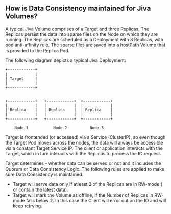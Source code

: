 
## How is Data Consistency maintained for Jiva Volumes?

A typical Jiva Volume comprises of a Target and three Replicas. The Replicas persist the data into sparse files on the Node on which they are running. The Replicas are scheduled as a Deployment with 3 Replicas, with pod anti-affinity rule. The sparse files are saved into a hostPath Volume that is provided to the Replica Pod. 

The following diagram depicts a typical Jiva Deployment:

```
+------------+
|            |
| Target     |
|            |
+------------+


+------------+   +------------+  +------------+
|            |   |            |  |            |
| Replica    |   | Replica    |  | Replica    |
|            |   |            |  |            |
+------------+   +------------+  +------------+

    Node-1           Node-2          Node-3
```

Target is frontended (or accessed) via a Service (ClusterIP), so even though the Target Pod moves across the nodes, the data will always be accessible via a constant Target Service IP. The client or application interacts with the Target, which in turn interacts with the Replicas to process the IO request.

Target determines - whether data can be served or not and it includes the Quorum or Data Consistency Logic. The following rules are applied to make sure Data Consistency is maintained. 

- Target will serve data only if atleast 2 of the Replicas are in RW-mode ( or contain the latest data). 
- Target will mark the Volume as offline, if the Number of Replicas in RW-mode falls below 2. In this case the Client will error out on the IO and will keep retrying. 






